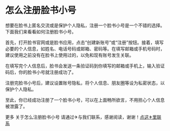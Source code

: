 # 怎么注册脸书小号

想要在脸书上匿名交流或是保护个人隐私，注册一个脸书小号是一个不错的选择。下面我们来看看如何注册脸书小号。

首先，打开脸书官网或是脸书应用，点击“创建新账号”或“注册”按钮。接着，填写必要的个人信息，如姓名、电话号码或邮箱、密码等。在填写邮箱或手机号码时，建议使用之前没有在脸书上使用过的，以免和现有账号发生关联。

在填写完个人信息后，脸书会发送一条验证码到你填写的邮箱或手机上，输入验证码后，你的脸书小号就注册成功了。

注册完脸书小号后，建议设置账号隐私，将个人信息、朋友圈等设为私密状态，以保护个人隐私。

至此，你已经成功注册了一个脸书小号，可以在上面畅所欲言，不用担心个人信息被泄露了。

更多 关于怎么注册脸书小号 请通过✈与我们联系，感谢阅读，谢谢！[点这✈里联系](https://acc.k02.cc)